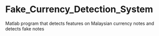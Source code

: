 # Fake_Currency_Detection_System
Matlab program that detects features on Malaysian currency notes and detects fake notes
